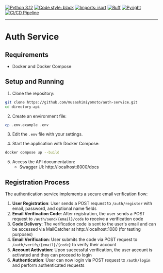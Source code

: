 [![Python 3.12](https://img.shields.io/badge/python-3.12-blue.svg)](https://www.python.org/downloads/release/python-3110/)
[![Code style: black](https://img.shields.io/badge/code%20style-black-000000.svg)](https://github.com/psf/black)
[![Imports: isort](https://img.shields.io/badge/%20imports-isort-%231674b1?style=flat&labelColor=ef8336)](https://pycqa.github.io/isort/)
[![Ruff](https://img.shields.io/endpoint?url=https://raw.githubusercontent.com/astral-sh/ruff/main/assets/badge/v2.json)](https://github.com/astral-sh/ruff)
[![Pyright](https://img.shields.io/badge/pyright-checked-informational.svg)](https://github.com/microsoft/pyright/)
[![CI/CD Pipeline](https://github.com/musashimiyomoto/auth-service/actions/workflows/ci.yml/badge.svg)](https://github.com/musashimiyomoto/auth-service/actions/workflows/ci.yml)

------------------------------------------------------------------------

# Auth Service

## Requirements

- Docker and Docker Compose

## Setup and Running

1. Clone the repository:
```bash
git clone https://github.com/musashimiyomoto/auth-service.git
cd directory-api
```

2. Create an environment file:
```bash
cp .env.example .env
```

3. Edit the `.env` file with your settings.

4. Start the application with Docker Compose:
```bash
docker compose up --build
```

5. Access the API documentation:
   - Swagger UI: http://localhost:8000/docs

## Registration Process

The authentication service implements a secure email verification flow:

1. **User Registration**: User sends a POST request to `/auth/register` with email, password, and optional name fields
2. **Email Verification Code**: After registration, the user sends a POST request to `/auth/send/{email}/code` to receive a verification code
3. **Code Delivery**: The verification code is sent to the user's email and can be accessed via MailCatcher at http://localhost:1080 (for testing purposes)
4. **Email Verification**: User submits the code via POST request to `/auth/verify/{email}/{code}` to verify their account
5. **Account Activation**: Upon successful verification, the user account is activated and they can proceed to login
6. **Authentication**: User can now login via POST request to `/auth/login` and perform authenticated requests
